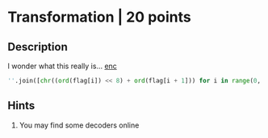 # Transformation | 20 points

## Description

I wonder what this really is... [enc](https://mercury.picoctf.net/static/77a2b202236aa741e988581e78d277a6/enc)

```py
''.join([chr((ord(flag[i]) << 8) + ord(flag[i + 1])) for i in range(0, len(flag), 2)])
```

## Hints

1. You may find some decoders online
